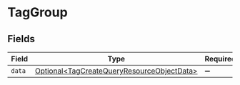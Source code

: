 # TagGroup


## Fields

| Field                                                                                                      | Type                                                                                                       | Required                                                                                                   | Description                                                                                                |
| ---------------------------------------------------------------------------------------------------------- | ---------------------------------------------------------------------------------------------------------- | ---------------------------------------------------------------------------------------------------------- | ---------------------------------------------------------------------------------------------------------- |
| `data`                                                                                                     | [Optional\<TagCreateQueryResourceObjectData>](../../models/components/TagCreateQueryResourceObjectData.md) | :heavy_minus_sign:                                                                                         | N/A                                                                                                        |